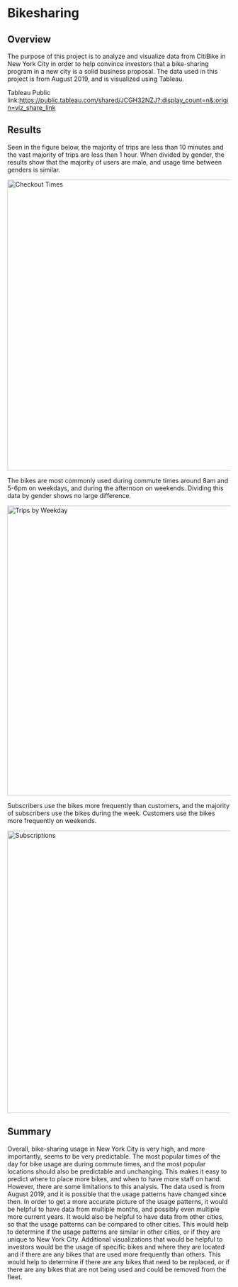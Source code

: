 # Bikesharing
## Overview
The purpose of this project is to analyze and visualize data from CitiBike in New York City in order to help convince investors that a bike-sharing program in a new city is a solid business proposal. The data used in this project is from August 2019, and is visualized using Tableau.

Tableau Public link:https://public.tableau.com/shared/JCGH32NZJ?:display_count=n&:origin=viz_share_link

## Results
Seen in the figure below, the majority of trips are less than 10 minutes and the vast majority of trips are less than 1 hour. When divided by gender, the results show that the majority of users are male, and usage time between genders is similar.

<img width="656" alt="Checkout Times" src="https://user-images.githubusercontent.com/109715441/209396952-657a4753-51f7-48c3-84d1-a63a33a8e47e.png">

The bikes are most commonly used during commute times around 8am and 5-6pm on weekdays, and during the afternoon on weekends. Dividing this data by gender shows no large difference.

<img width="654" alt="Trips by Weekday" src="https://user-images.githubusercontent.com/109715441/209397026-e9380a12-543b-43f2-b572-8a64c03bd9b0.png">

Subscribers use the bikes more frequently than customers, and the majority of subscribers use the bikes during the week. Customers use the bikes more frequently on weekends.

<img width="637" alt="Subscriptions" src="https://user-images.githubusercontent.com/109715441/209397065-de6cfe8c-8698-4bb2-ba23-7346a085ad79.png">

## Summary
Overall, bike-sharing usage in New York City is very high, and more importantly, seems to be very predictable. The most popular times of the day for bike usage are during commute times, and the most popular locations should also be predictable and unchanging. This makes it easy to predict where to place more bikes, and when to have more staff on hand. However, there are some limitations to this analysis. The data used is from August 2019, and it is possible that the usage patterns have changed since then. In order to get a more accurate picture of the usage patterns, it would be helpful to have data from multiple months, and possibly even multiple more current years. It would also be helpful to have data from other cities, so that the usage patterns can be compared to other cities. This would help to determine if the usage patterns are similar in other cities, or if they are unique to New York City. Additional visualizations that would be helpful to investors would be the usage of specific bikes and where they are located and if there are any bikes that are used more frequently than others. This would help to determine if there are any bikes that need to be replaced, or if there are any bikes that are not being used and could be removed from the fleet.
